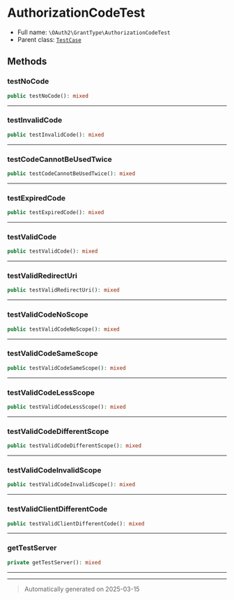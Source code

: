 
# AuthorizationCodeTest





* Full name: `\OAuth2\GrantType\AuthorizationCodeTest`
* Parent class: [`TestCase`](../../PHPUnit/Framework/TestCase.md)




## Methods


### testNoCode



```php
public testNoCode(): mixed
```












***

### testInvalidCode



```php
public testInvalidCode(): mixed
```












***

### testCodeCannotBeUsedTwice



```php
public testCodeCannotBeUsedTwice(): mixed
```












***

### testExpiredCode



```php
public testExpiredCode(): mixed
```












***

### testValidCode



```php
public testValidCode(): mixed
```












***

### testValidRedirectUri



```php
public testValidRedirectUri(): mixed
```












***

### testValidCodeNoScope



```php
public testValidCodeNoScope(): mixed
```












***

### testValidCodeSameScope



```php
public testValidCodeSameScope(): mixed
```












***

### testValidCodeLessScope



```php
public testValidCodeLessScope(): mixed
```












***

### testValidCodeDifferentScope



```php
public testValidCodeDifferentScope(): mixed
```












***

### testValidCodeInvalidScope



```php
public testValidCodeInvalidScope(): mixed
```












***

### testValidClientDifferentCode



```php
public testValidClientDifferentCode(): mixed
```












***

### getTestServer



```php
private getTestServer(): mixed
```












***


***
> Automatically generated on 2025-03-15
